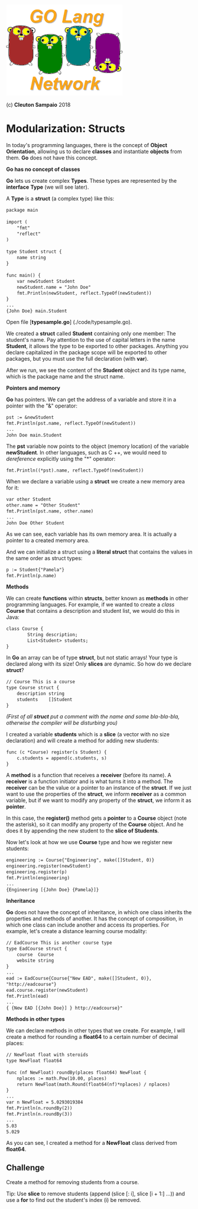 ![](../../golangnetwork-logo.png)

(c) **Cleuton Sampaio** 2018

# Modularization: Structs

In today's programming languages, there is the concept of **Object Orientation**, allowing us to declare **classes** and instantiate **objects** from them. **Go** does not have this concept.

**Go has no concept of classes**

**Go** lets us create complex **Types**. These types are represented by the **interface** **Type** (we will see later).

A **Type** is a **struct** (a complex type) like this:

```
package main

import (
	"fmt"
	"reflect"
)

type Student struct {
	name string
}

func main() {
	var newStudent Student
	newStudent.name = "John Doe"
	fmt.Println(newStudent, reflect.TypeOf(newStudent))
}
...
{John Doe} main.Student
```

Open file [**typesample.go**] (./code/typesample.go).

We created a **struct** called **Student** containing only one member: The student's name. Pay attention to the use of capital letters in the name **Student**, it allows the type to be exported to other packages. Anything you declare capitalized in the package scope will be exported to other packages, but you must use the full declaration (with **var**).

After we run, we see the content of the **Student** object and its type name, which is the package name and the struct name.

**Pointers and memory**

**Go** has pointers. We can get the address of a variable and store it in a pointer with the "&" operator:
```
pst := &newStudent
fmt.Println(pst.name, reflect.TypeOf(newStudent))
...
John Doe main.Student
```

The **pst** variable now points to the object (memory location) of the variable **newStudent**. In other languages, such as C ++, we would need to *dereference* explicitly using the "*" operator:

```
fmt.Println((*pst).name, reflect.TypeOf(newStudent))
```

When we declare a variable using a **struct** we create a new memory area for it:

```
var other Student
other.name = "Other Student"
fmt.Println(pst.name, other.name)
...
John Doe Other Student
```

As we can see, each variable has its own memory area. It is actually a pointer to a created memory area.

And we can initialize a struct using a **literal struct** that contains the values ​​in the same order as struct types: 

```
p := Student{"Pamela"}
fmt.Println(p.name)
```

**Methods**

We can create **functions** within **structs**, better known as **methods** in other programming languages. For example, if we wanted to create a *class* **Course** that contains a description and student list, we would do this in Java:

```
class Course {
        String description;
        List<Student> students;
}
```

In **Go** an array can be of type **struct**, but not static arrays! Your type is declared along with its size! Only **slices** are dynamic. So how do we declare **struct**?

```
// Course This is a course
type Course struct {
	description string
	students    []Student
}
```

*(First of all **struct** put a comment with the name and some bla-bla-bla, otherwise the compiler will be disturbing you)*

I created a variable **students** which is a **slice** (a vector with no size declaration) and will create a method for adding new students:

```
func (c *Course) register(s Student) {
	c.students = append(c.students, s)
}
```

A **method** is a function that receives a **receiver** (before its name). A **receiver** is a function initiator and is what turns it into a method. The **receiver** can be the value or a pointer to an instance of the **struct**. If we just want to use the properties of the **struct**, we inform **receiver** as a common variable, but if we want to modify any property of the **struct**, we inform it as **pointer**.

In this case, the **register()** method gets a **pointer** to a **Course** object (note the asterisk), so it can modify any property of the **Course** object. And he does it by appending the new student to the **slice of Students**.

Now let's look at how we use **Course** type and how we register new students:

```
engineering := Course{"Engineering", make([]Student, 0)}
engineering.register(newStudent)
engineering.register(p)
fmt.Println(engineering)
...
{Engineering [{John Doe} {Pamela}]}
```

**Inheritance**

**Go** does not have the concept of inheritance, in which one class inherits the properties and methods of another. It has the concept of composition, in which one class can include another and access its properties. For example, let's create a distance learning course modality:

```
// EadCourse This is another course type
type EadCourse struct {
	course  Course
	website string
}
...
ead := EadCourse{Course{"New EAD", make([]Student, 0)}, "http://eadcourse"}
ead.course.register(newStudent)
fmt.Println(ead)
...
{ {New EAD [{John Doe}] } http://eadcourse}"
```

**Methods in other types**

We can declare methods in other types that we create. For example, I will create a method for rounding a **float64** to a certain number of decimal places:

```
// NewFloat float with steroids
type NewFloat float64

func (nf NewFloat) roundBy(places float64) NewFloat {
	nplaces := math.Pow(10.00, places)
	return NewFloat(math.Round(float64(nf)*nplaces) / nplaces)
}
...
var n NewFloat = 5.0293019384
fmt.Println(n.roundBy(2))
fmt.Println(n.roundBy(3))
...
5.03
5.029
```

As you can see, I created a method for a **NewFloat** class derived from **float64**.

## Challenge

Create a method for removing students from a course.

Tip: Use **slice** to remove students (append (slice [: i], slice [i + 1:] ...)) and use a **for** to find out the student's index (i) be removed.